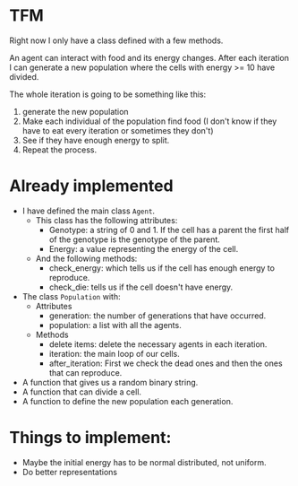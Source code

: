# TFM

Right now I only have a class defined with a few methods.

An agent can interact with food and its energy changes. After each iteration I can generate a new population where the cells with energy >= 10 have divided. 

The whole iteration is going to be something like this:
1. generate the new population
2. Make each individual of the population find food (I don't know if they have to eat every iteration or sometimes they don't)
3. See if they have enough energy to split.
4. Repeat the process.

# Already implemented
* I have defined the main class `Agent`.
    * This class has the following attributes:
        * Genotype: a string of 0 and 1. If the cell has a parent the first half of the genotype is the genotype of the parent.
        * Energy: a value representing the energy of the cell.
    * And the following methods:
        * check_energy: which tells us if the cell has enough energy to reproduce.
        * check_die: tells us if the cell doesn't have energy.
* The class `Population` with:
    * Attributes
        * generation: the number of generations that have occurred.
        * population: a list with all the agents.
    * Methods
        * delete items: delete the necessary agents in each iteration.
        * iteration: the main loop of our cells.
        * after_iteration: First we check the dead ones and then the ones that can reproduce.
* A function that gives us a random binary string.
* A function that can divide a cell.
* A function to define the new population each generation.

# Things to implement:
* Maybe the initial energy has to be normal distributed, not uniform.
* Do better representations
